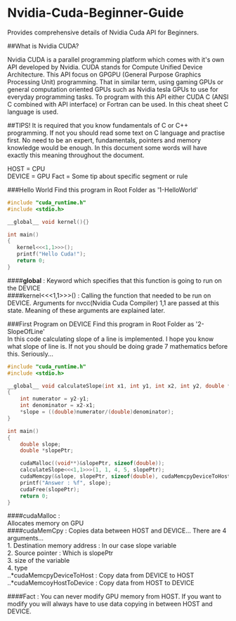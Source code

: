 # Nvidia-Cuda-Beginner-Guide
Provides comprehensive details of Nvidia Cuda API for Beginners.

##What is Nvidia CUDA?

Nvidia CUDA is a parallel programming platform which comes with it's own API developed by Nvidia. CUDA stands for Compute Unified Device Architecture. This API focus on GPGPU (General Purpose Graphics Processing Unit) programming. That in similar term, using gaming GPUs or general computation oriented GPUs such as Nvidia tesla GPUs to use for everyday programming tasks.
To program with this API either CUDA C (ANSI C combined with API interface) or Fortran can be used. In this cheat sheet C language is used. 

##TIPS!
It is required that you know fundamentals of C or C++ programming. If not you should read some text on C language and practise first. No need to be an expert, fundamentals, pointers and memory knowledge would be enough.
In this document some words will have exactly this meaning throughout the document.

HOST = CPU </br>
DEVICE = GPU
Fact = Some tip about specific segment or rule

###Hello World
Find this program in Root Folder as '1-HelloWorld'
```C
#include "cuda_runtime.h"
#include <stdio.h>

__global__ void kernel(){}

int main()
{
   kernel<<<1,1>>>();
   printf("Hello Cuda!");
   return 0;
}
```

####__global__ : 
Keyword which specifies that this function is going to run on the DEVICE </br>
####kernel<<<1,1>>>() : 
Calling the function that needed to be run on DEVICE. Arguments for nvcc(Nvidia Cuda Compiler) 1,1 are passed at this state. Meaning of these arguments are explained later. </br>

###First Program on DEVICE
Find this program in Root Folder as '2-SlopeOfLine'</br>
In this code calculating slope of a line is implemented. I hope you know what slope of line is. If not you should be doing grade 7 mathematics before this. Seriously...

```C
#include "cuda_runtime.h"
#include <stdio.h>

__global__ void calculateSlope(int x1, int y1, int x2, int y2, double *slope)
{
	int numerator = y2-y1;
	int denominator = x2-x1;
	*slope = ((double)numerator/(double)denominator);
}

int main()
{
    double slope;
	double *slopePtr;

	cudaMalloc((void**)&slopePtr, sizeof(double));
	calculateSlope<<<1,1>>>(1, 1, 4, 5, slopePtr);
	cudaMemcpy(&slope, slopePtr, sizeof(double), cudaMemcpyDeviceToHost);
	printf("Answer : %f", slope);
	cudaFree(slopePtr);
    return 0;
}
```

####cudaMalloc :  
Allocates memory on GPU </br>
####cudaMemCpy : 
Copies data between HOST and DEVICE... There are 4 arguments...</br>
		1. Destination memory address : In our case slope variable</br>
		2. Source pointer : Which is slopePtr</br>
		3. size of the variable</br>
		4. type</br>
			..*cudaMemcpyDeviceToHost : Copy data from DEVICE to HOST</br>
			..*cudaMemcoyHostToDevice : Copy data from HOST to DEVICE</br>


####Fact :
You can never modify GPU memory from HOST. If you want to modify you will always have to use data copying in between HOST and DEVICE.




